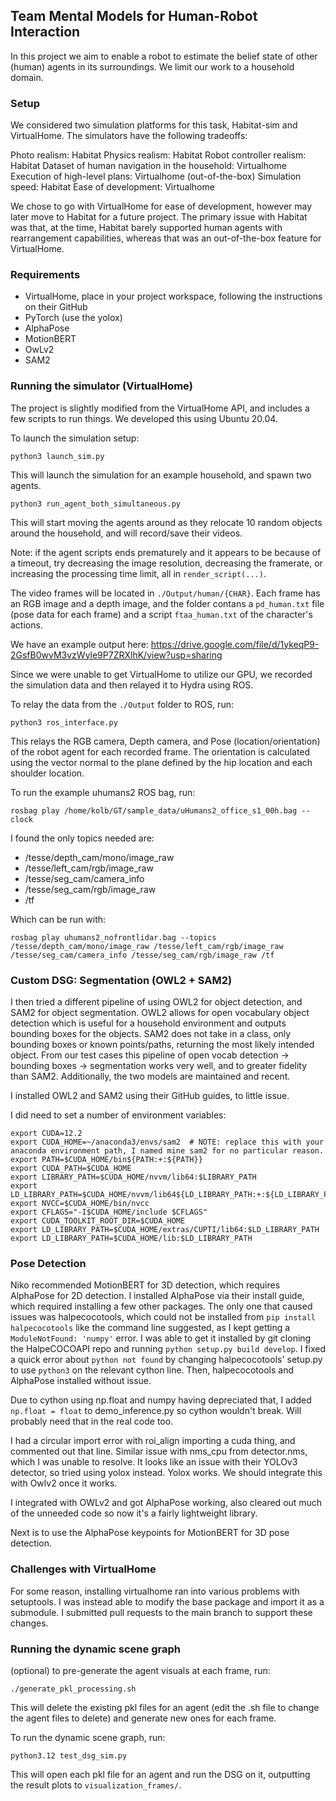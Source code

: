 ## Team Mental Models for Human-Robot Interaction

In this project we aim to enable a robot to estimate the belief state of other (human) agents in its surroundings. We limit our work to a household domain.

### Setup

We considered two simulation platforms for this task, Habitat-sim and VirtualHome. The simulators have the following tradeoffs:

Photo realism: Habitat
Physics realism: Habitat
Robot controller realism: Habitat
Dataset of human navigation in the household: Virtualhome
Execution of high-level plans: Virtualhome (out-of-the-box)
Simulation speed: Habitat
Ease of development: Virtualhome

We chose to go with VirtualHome for ease of development, however may later move to Habitat for a future project. The primary issue with Habitat was that, at the time, Habitat barely supported human agents with rearrangement capabilities, whereas that was an out-of-the-box feature for VirtualHome.

### Requirements

- VirtualHome, place in your project workspace, following the instructions on their GitHub
- PyTorch (use the yolox)
- AlphaPose
- MotionBERT
- OwLv2
- SAM2

### Running the simulator (VirtualHome)

The project is slightly modified from the VirtualHome API, and includes a few scripts to run things. We developed this using Ubuntu 20.04.

To launch the simulation setup:

`python3 launch_sim.py`

This will launch the simulation for an example household, and spawn two agents.

`python3 run_agent_both_simultaneous.py`

This will start moving the agents around as they relocate 10 random objects around the household, and will record/save their videos.

Note: if the agent scripts ends prematurely and it appears to be because of a timeout, try decreasing the image resolution, decreasing the framerate, or increasing the processing time limit, all in `render_script(...)`.

The video frames will be located in `./Output/human/{CHAR}`. Each frame has an RGB image and a depth image, and the folder contans a `pd_human.txt` file (pose data for each frame) and a script `ftaa_human.txt` of the character's actions.

We have an example output here: https://drive.google.com/file/d/1ykeqP9-2GsfB0wvM3vzWyle9P7ZRXlhK/view?usp=sharing

Since we were unable to get VirtualHome to utilize our GPU, we recorded the simulation data and then relayed it to Hydra using ROS.

To relay the data from the `./Output` folder to ROS, run:

`python3 ros_interface.py`

This relays the RGB camera, Depth camera, and Pose (location/orientation) of the robot agent for each recorded frame. The orientation is calculated using the vector normal to the plane defined by the hip location and each shoulder location.

To run the example uhumans2 ROS bag, run:

`rosbag play /home/kolb/GT/sample_data/uHumans2_office_s1_00h.bag --clock`

I found the only topics needed are:
- /tesse/depth_cam/mono/image_raw
- /tesse/left_cam/rgb/image_raw
- /tesse/seg_cam/camera_info
- /tesse/seg_cam/rgb/image_raw
- /tf

Which can be run with:

`rosbag play uhumans2_nofrontlidar.bag --topics /tesse/depth_cam/mono/image_raw /tesse/left_cam/rgb/image_raw /tesse/seg_cam/camera_info /tesse/seg_cam/rgb/image_raw /tf`

### Custom DSG: Segmentation (OWL2 + SAM2)

I then tried a different pipeline of using OWL2 for object detection, and SAM2 for object segmentation. OWL2 allows for open vocabulary object detection which is useful for a household environment and outputs bounding boxes for the objects. SAM2 does not take in a class, only bounding boxes or known points/paths, returning the most likely intended object. From our test cases this pipeline of open vocab detection -> bounding boxes -> segmentation works very well, and to greater fidelity than SAM2. Additionally, the two models are maintained and recent.

I installed OWL2 and SAM2 using their GitHub guides, to little issue.

I did need to set a number of environment variables:
```
export CUDA=12.2
export CUDA_HOME=~/anaconda3/envs/sam2  # NOTE: replace this with your anaconda environment path, I named mine sam2 for no particular reason.
export PATH=$CUDA_HOME/bin${PATH:+:${PATH}}
export CUDA_PATH=$CUDA_HOME
export LIBRARY_PATH=$CUDA_HOME/nvvm/lib64:$LIBRARY_PATH
export LD_LIBRARY_PATH=$CUDA_HOME/nvvm/lib64${LD_LIBRARY_PATH:+:${LD_LIBRARY_PATH}}
export NVCC=$CUDA_HOME/bin/nvcc
export CFLAGS="-I$CUDA_HOME/include $CFLAGS"
export CUDA_TOOLKIT_ROOT_DIR=$CUDA_HOME
export LD_LIBRARY_PATH=$CUDA_HOME/extras/CUPTI/lib64:$LD_LIBRARY_PATH
export LD_LIBRARY_PATH=$CUDA_HOME/lib:$LD_LIBRARY_PATH
```

### Pose Detection

Niko recommended MotionBERT for 3D detection, which requires AlphaPose for 2D detection. I installed AlphaPose via their install guide, which required installing a few other packages. The only one that caused issues was halpecocotools, which could not be installed from `pip install halpecocotools` like the command line suggested, as I kept getting a `ModuleNotFound: 'numpy'` error. I was able to get it installed by git cloning the HalpeCOCOAPI repo and running `python setup.py build develop`. I fixed a quick error about `python not found` by changing halpecocotools' setup.py to use `python3` on the relevant cython line. Then, halpecocotools and AlphaPose installed without issue.

Due to cython using np.float and numpy having depreciated that, I added `np.float = float` to demo_inference.py so cython wouldn't break. Will probably need that in the real code too.

I had a circular import error with roi_align importing a cuda thing, and commented out that line. Similar issue with nms_cpu from detector.nms, which I was unable to resolve. It looks like an issue with their YOLOv3 detector, so tried using yolox instead. Yolox works. We should integrate this with Owlv2 once it works.

I integrated with OWLv2 and got AlphaPose working, also cleared out much of the unneeded code so now it's a fairly lightweight library.

Next is to use the AlphaPose keypoints for MotionBERT for 3D pose detection.

### Challenges with VirtualHome

For some reason, installing virtualhome ran into various problems with setuptools. I was instead able to modify the base package and import it as a submodule. I submitted pull requests to the main branch to support these changes.

### Running the dynamic scene graph

(optional) to pre-generate the agent visuals at each frame, run:

`./generate_pkl_processing.sh`

This will delete the existing pkl files for an agent (edit the .sh file to change the agent files to delete) and generate new ones for each frame.

To run the dynamic scene graph, run:

`python3.12 test_dsg_sim.py`

This will open each pkl file for an agent and run the DSG on it, outputting the result plots to `visualization_frames/`.
